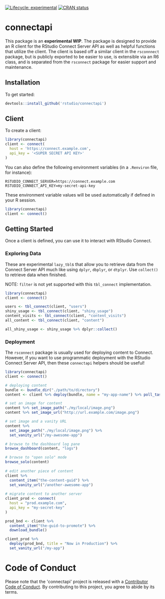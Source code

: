 <!-- badges: start -->
[![Lifecycle: experimental](https://img.shields.io/badge/lifecycle-experimental-orange.svg)](https://www.tidyverse.org/lifecycle/#experimental)
[![CRAN status](https://www.r-pkg.org/badges/version/connectapi)](https://cran.r-project.org/package=connectapi)
<!-- badges: end -->

# connectapi

This package is an **experimental WIP**. The package is designed to provide an R
client for the RStudio Connect Server API as well as helpful functions that
utilize the client. The client is based off a similar client in the `rsconnnect`
package, but is publicly exported to be easier to use, is extensible via an R6
class, and is separated from the `rsconnect` package for easier support and
maintenance.

## Installation

To get started:

```r
devtools::install_github('rstudio/connectapi')
```

## Client

To create a client:

```r
library(connectapi)
client <- connect(
  host = 'https://connect.example.com',
  api_key = '<SUPER SECRET API KEY>'
)
```

You can also define the following environment variables (in a `.Renviron` file, for instance):

```
RSTUDIO_CONNECT_SERVER=https://connect.example.com
RSTUDIO_CONNECT_API_KEY=my-secret-api-key
```

These environment variable values will be used automatically if defined in your R session.

```r
library(connectapi)
client <- connect()
```

## Getting Started

Once a client is defined, you can use it to interact with RStudio Connect.

### Exploring Data

These are experimental `lazy_tbl`s that allow you to retrieve data from the
Connect Server API much like using `dplyr`, `dbplyr`, or `dtplyr`.  Use
`collect()` to retrieve data when finished.

NOTE: `filter` is not yet supported with this `tbl_connect` implementation.

```r
library(connectapi)
client <- connect()

users <- tbl_connect(client, "users")
shiny_usage <- tbl_connect(client, "shiny_usage")
content_visits <- tbl_connect(client, "content_visits")
all_content <- tbl_connect(client, "content")

all_shiny_usage <- shiny_usage %>% dplyr::collect()
```

### Deployment

The `rsconnect` package is usually used for deploying content to Connect.
However, if you want to use programmatic deployment with the RStudio Connect
Server API, then these `connectapi` helpers should be useful!

```r
library(connectapi)
client <- connect()

# deploying content
bundle <- bundle_dir("./path/to/directory")
content <- client %>% deploy(bundle, name = "my-app-name") %>% poll_task()

# set an image for content
content %>% set_image_path("./my/local/image.png")
content %>% set_image_url("http://url.example.com/image.png")

# set image and a vanity URL
content %>%
  set_image_path("./my/local/image.png") %>%
  set_vanity_url("/my-awesome-app")

# browse to the dashboard log pane
browse_dashboard(content, "logs")

# browse to "open solo" mode
browse_solo(content)
  
# edit another piece of content
client %>%
  content_item("the-content-guid") %>%
  set_vanity_url("/another-awesome-app")
  
# migrate content to another server
client_prod <- connect(
  host = "prod.example.com",
  api_key = "my-secret-key"
)

prod_bnd <- client %>%
  content_item("the-guid-to-promote") %>%
  download_bundle()

client_prod %>%
  deploy(prod_bnd, title = "Now in Production") %>%
  set_vanity_url("/my-app")
```

# Code of Conduct

Please note that the 'connectapi' project is released with a
[Contributor Code of Conduct](.github/CODE_OF_CONDUCT.md).
By contributing to this project, you agree to abide by its terms.
